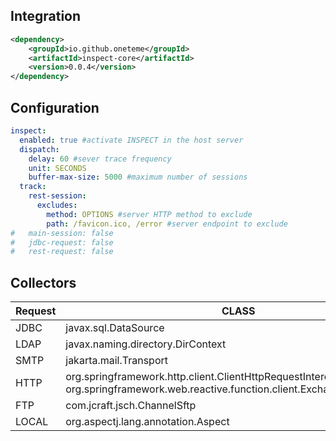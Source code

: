 
## Integration
```XML
<dependency>
    <groupId>io.github.oneteme</groupId>
    <artifactId>inspect-core</artifactId>
    <version>0.0.4</version>
</dependency>
```

## Configuration
```YAML
inspect:
  enabled: true #activate INSPECT in the host server
  dispatch:
    delay: 60 #sever trace frequency
    unit: SECONDS
    buffer-max-size: 5000 #maximum number of sessions
  track:
    rest-session:
      excludes:
        method: OPTIONS #server HTTP method to exclude
        path: /favicon.ico, /error #server endpoint to exclude
#   main-session: false
#   jdbc-request: false
#   rest-request: false
```
## Collectors

| Request  | CLASS        |
|----------|--------------|
| JDBC     | javax.sql.DataSource |
| LDAP     | javax.naming.directory.DirContext |
| SMTP     | jakarta.mail.Transport |
| HTTP     | org.springframework.http.client.ClientHttpRequestInterceptor <br> org.springframework.web.reactive.function.client.ExchangeFilterFunction |
| FTP      | com.jcraft.jsch.ChannelSftp |
| LOCAL    | org.aspectj.lang.annotation.Aspect |

